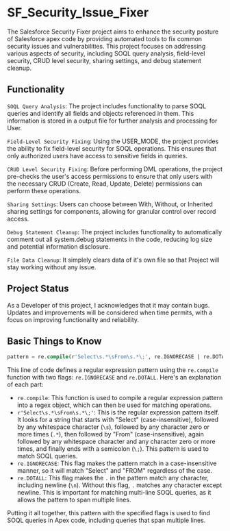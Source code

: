 # SF_Security_Issue_Fixer

The Salesforce Security Fixer project aims to enhance the security posture of Salesforce apex code by providing automated tools to fix common security issues and vulnerabilities. This project focuses on addressing various aspects of security, including SOQL query analysis, field-level security, CRUD level security, sharing settings, and debug statement cleanup.

## Functionality

`SOQL Query Analysis`: The project includes functionality to parse SOQL queries and identify all fields and objects referenced in them. This information is stored in a output file for further analysis and processing for User.

`Field-Level Security Fixing`: Using the USER_MODE, the project provides the ability to fix field-level security for SOQL operations. This ensures that only authorized users have access to sensitive fields in queries.

`CRUD Level Security Fixing`: Before performing DML operations, the project pre-checks the user's access permissions to ensure that only users with the necessary CRUD (Create, Read, Update, Delete) permissions can perform these operations.

`Sharing Settings`: Users can choose between With, Without, or Inherited sharing settings for components, allowing for granular control over record access.

`Debug Statement Cleanup`: The project includes functionality to automatically comment out all system.debug statements in the code, reducing log size and potential information disclosure.

`File Data Cleanup`: It simplely clears data of it's own file so that Project will stay working without any issue.

## Project Status

As a Developer of this project, I acknowledges that it may contain bugs. Updates and improvements will be considered when time permits, with a focus on improving functionality and reliability.

<!-- ## Functionality

1. Finding all Fields & Objects of SOQL Query & stored it in file.
2. Fixing Field Level Security of SOQL Operations by using USER_MODE.
3. Fixing CRUD Level Security of DML Operations by pre checking access.
4. Giving `With`/`Without`/`Inherited` Sharing to component as per User Choice.
5. Commenting all the system.debugs lines.
6. Clearning the Files/Cache data. -->

## Basic Things to Know

```sql
pattern = re.compile(r'Select\s.*\sFrom\s.*\;', re.IGNORECASE | re.DOTALL)
```

This line of code defines a regular expression pattern using the `re.compile` function with two flags: `re.IGNORECASE` and `re.DOTALL`. Here's an explanation of each part:

- `re.compile`: This function is used to compile a regular expression pattern into a regex object, which can then be used for matching operations.
- `r'Select\s.*\sFrom\s.*\;'`: This is the regular expression pattern itself. It looks for a string that starts with "Select" (case-insensitive), followed by any whitespace character (`\s`), followed by any character zero or more times (`.*`), then followed by "From" (case-insensitive), again followed by any whitespace character and any character zero or more times, and finally ends with a semicolon (`\;`). This pattern is used to match SOQL queries.
- `re.IGNORECASE`: This flag makes the pattern match in a case-insensitive manner, so it will match "Select" and "FROM" regardless of the case.
- `re.DOTALL`: This flag makes the `.` in the pattern match any character, including newline (`\n`). Without this flag, `.` matches any character except newline. This is important for matching multi-line SOQL queries, as it allows the pattern to span multiple lines.

Putting it all together, this pattern with the specified flags is used to find SOQL queries in Apex code, including queries that span multiple lines.
